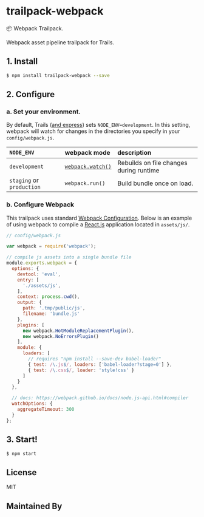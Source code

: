 # trailpack-webpack
:package: Webpack Trailpack. 

Webpack asset pipeline trailpack for Trails.

## 1. Install
```sh
$ npm install trailpack-webpack --save
```

## 2. Configure

### a. Set your environment.

By default, Trails ([and express](http://stackoverflow.com/a/16979503/291180)) sets `NODE_ENV=development`.
In this setting, webpack will watch for changes in the directories you specify in your `config/webpack.js`.


| `NODE_ENV` | webpack mode | description |
|:---|:---|:---|
| `development` | [`webpack.watch()`](https://webpack.github.io/docs/configuration.html#watch) | Rebuilds on file changes during runtime |
| `staging` or `production` | `webpack.run()` | Build bundle once on load. |

### b. Configure Webpack

This trailpack uses standard [Webpack Configuration](https://webpack.github.io/docs/configuration.html).
Below is an example of using webpack to compile a [React.js](https://facebook.github.io/react/) application located in `assets/js/`.

```js
// config/webpack.js

var webpack = require('webpack');

// compile js assets into a single bundle file
module.exports.webpack = {
  options: {
    devtool: 'eval',
    entry: [
      './assets/js',
    ],
    context: process.cwd(),
    output: {
      path: '.tmp/public/js',
      filename: 'bundle.js'
    },
    plugins: [
      new webpack.HotModuleReplacementPlugin(),
      new webpack.NoErrorsPlugin()
    ],
    module: {
      loaders: [
        // requires "npm install --save-dev babel-loader"
        { test: /\.js$/, loaders: ['babel-loader?stage=0'] },
        { test: /\.css$/, loader: 'style!css' }
      ]
    }
  },

  // docs: https://webpack.github.io/docs/node.js-api.html#compiler
  watchOptions: {
    aggregateTimeout: 300
  }
};
```

## 3. Start!

```sh
$ npm start
```

## License
MIT

## Maintained By
